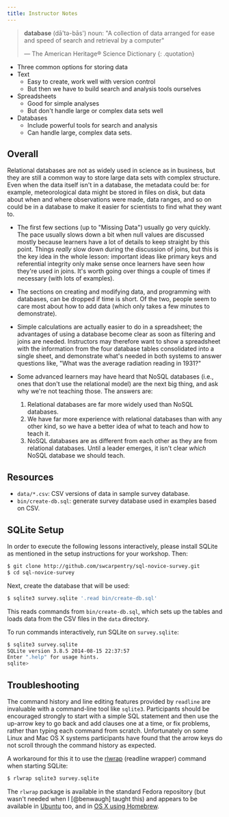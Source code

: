 ```yaml
---
title: Instructor Notes
---
```


> **database** (dā'tə-bās') noun:
> "A collection of data arranged for ease and speed of search and retrieval by a computer"
> 
> — The American Heritage® Science Dictionary
> {: .quotation}

- Three common options for storing data
- Text
  - Easy to create, work well with version control
  - But then we have to build search and analysis tools ourselves
- Spreadsheets
  - Good for simple analyses
  - But don't handle large or complex data sets well
- Databases
  - Include powerful tools for search and analysis
  - Can handle large, complex data sets.

## Overall

Relational databases are not as widely used in science as in business,
but they are still a common way to store large data sets with complex structure.
Even when the data itself isn't in a database,
the metadata could be:
for example,
meteorological data might be stored in files on disk,
but data about when and where observations were made,
data ranges,
and so on could be in a database
to make it easier for scientists to find what they want to.

- The first few sections (up to "Missing Data") usually go very quickly.
  The pace usually slows down a bit when null values are discussed
  mostly because learners have a lot of details to keep straight by this point.
  Things *really* slow down during the discussion of joins,
  but this is the key idea in the whole lesson:
  important ideas like primary keys and referential integrity
  only make sense once learners have seen how they're used in joins.
  It's worth going over things a couple of times if necessary (with lots of examples).

- The sections on creating and modifying data,
  and programming with databases,
  can be dropped if time is short.
  Of the two,
  people seem to care most about how to add data (which only takes a few minutes to demonstrate).

- Simple calculations are actually easier to do in a spreadsheet; the
  advantages of using a database become clear as soon as filtering
  and joins are needed.  Instructors may therefore want to show a
  spreadsheet with the information from the four database tables
  consolidated into a single sheet, and demonstrate what's needed in
  both systems to answer questions like, "What was the average
  radiation reading in 1931?"

- Some advanced learners may have heard that NoSQL databases
  (i.e., ones that don't use the relational model)
  are the next big thing,
  and ask why we're not teaching those.
  The answers are:
  
  1. Relational databases are far more widely used than NoSQL databases.
  2. We have far more experience with relational databases than with any other kind,
    so we have a better idea of what to teach and how to teach it.
  3. NoSQL databases are as different from each other as they are from relational databases.
    Until a leader emerges, it isn't clear *which* NoSQL database we should teach.

## Resources

- `data/*.csv`: CSV versions of data in sample survey database.
- `bin/create-db.sql`: generate survey database used in examples based on CSV.

## SQLite Setup

In order to execute the following lessons interactively,
please install SQLite as mentioned in the setup instructions for your workshop.
Then:

```bash
$ git clone http://github.com/swcarpentry/sql-novice-survey.git
$ cd sql-novice-survey
```

Next,
create the database that will be used:

```bash
$ sqlite3 survey.sqlite '.read bin/create-db.sql'
```

This reads commands from `bin/create-db.sql`,
which sets up the tables and loads data from the CSV files in the `data` directory.

To run commands interactively,
run SQLite on `survey.sqlite`:

```bash
$ sqlite3 survey.sqlite
SQLite version 3.8.5 2014-08-15 22:37:57
Enter ".help" for usage hints.
sqlite>
```

## Troubleshooting

The command history and line editing features provided by `readline` are
invaluable with a command-line tool like `sqlite3`. Participants should be
encouraged strongly to start with a simple SQL statement and then use the
up-arrow key to go back and add clauses one at a time, or fix problems, rather
than typing each command from scratch. Unfortunately on some Linux and Mac OS X
systems participants have found that the arrow keys do not scroll through the
command history as expected.

A workaround for this it to use the [rlwrap](https://github.com/hanslub42/rlwrap)
(readline wrapper) command when starting SQLite:

```bash
$ rlwrap sqlite3 survey.sqlite
```

The `rlwrap` package is available in the standard Fedora repository
(but wasn't needed when I [@benwaugh] taught this) and appears to be
available in [Ubuntu](https://packages.ubuntu.com/precise/rlwrap) too,
and in [OS X using Homebrew](https://news.ycombinator.com/item?id=5087790).


